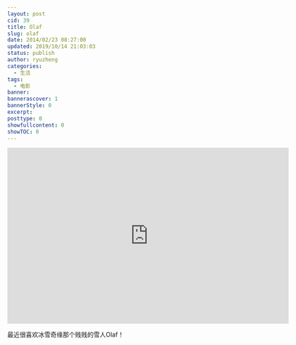 ```yaml
---
layout: post
cid: 39
title: Olaf
slug: olaf
date: 2014/02/23 08:27:00
updated: 2019/10/14 21:03:03
status: publish
author: ryuzheng
categories: 
  - 生活
tags: 
  - 电影
banner: 
bannerascover: 1
bannerStyle: 0
excerpt: 
posttype: 0
showfullcontent: 0
showTOC: 0
---
```



<iframe height=400 width=640 src='http://player.youku.com/embed/XNjcxMjQ5NDg0' frameborder=0 'allowfullscreen'></iframe>

最近很喜欢冰雪奇缘那个贱贱的雪人Olaf！